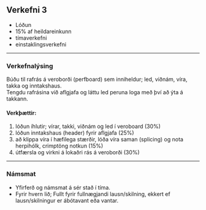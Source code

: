 ## Verkefni 3 

- Lóðun
- 15% af heildareinkunn
- tímaverkefni
- einstaklingsverkefni

---

### Verkefnalýsing
Búðu til rafrás á veroborði (perfboard) sem inniheldur; led, viðnám, víra, takka og inntakshaus.<br>
Tengdu rafrásina við aflgjafa og láttu led peruna loga með því að ýta á takkann.
<!-- ![Sýnidæmi, mynd]() -->

#### Verkþættir:
  1. lóðun íhlutir; vírar, takki, viðnám og led í veroboard (30%)
  1. lóðun inntakshaus (header) fyrir aflgjafa (25%)
  1. að klippa víra í hæfilega stærðir, lóða víra saman (splicing) og nota herpihólk, crimptöng notkun (15%)
  1. útfærsla og virkni á lokaðri rás á veroborði (30%)

 <!-- 1. festa hausenda á fjölþættan vír með töng (2%) -->

---

### Námsmat
- Yfirferð og námsmat á sér stað í tíma. 
- Fyrir hvern lið; Fullt fyrir fullnægjandi lausn/skilning, ekkert ef lausn/skilningur er ábótavant eða vantar. <br>

<!-- 
Hvaða hitastig er gott að nota fyrir lóðun á LED? sjá [LED datasheet](https://learn.adafruit.com/all-about-leds/the-led-datasheet)
-->
